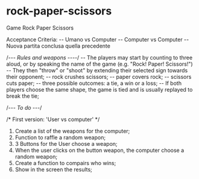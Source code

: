 # rock-paper-scissors
Game Rock Paper Scissors


Acceptance Criteria:
-- Umano vs Computer
-- Computer vs Computer
-- Nuova partita conclusa quella precedente


/*--- Rules and weapons ----*/
-- The players may start by counting to three aloud, or by speaking the name of the game (e.g. "Rock! Paper! Scissors!")
-- They then "throw" or "shoot" by extending their selected sign towards their opponent;
-- rock crushes scissors;
-- paper covers rock;
-- scissors cuts paper;
-- three possible outcomes: a tie, a win or a loss;
-- If both players choose the same shape, the game is tied and is usually replayed to break the tie;


/*--- To do ---*/

/* First version: 'User vs computer' */
1. Create a list of the weapons for the computer;
2. Function to raffle a random weapon;
3. 3 Buttons for the User choose a weapon;
4. When the user clicks on the button weapon, the computer choose a random weapon;
5. Create a function to compairs who wins;
6. Show in the screen the results;